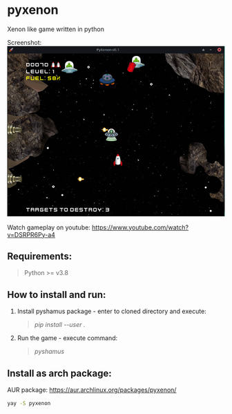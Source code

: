 # pyxenon
Xenon like game written in python

Screenshot:
![img](docs/screenshot.png?raw=true "Screenshot")

Watch gameplay on youtube: https://www.youtube.com/watch?v=DSRPR6Py-a4

## Requirements:
> Python >= v3.8

## How to install and run:
1. Install pyshamus package - enter to cloned directory and execute:

    > *pip install --user .*

2. Run the game - execute command:

    > *pyshamus*
    
## Install as arch package:
AUR package: https://aur.archlinux.org/packages/pyxenon/
```bash
yay -S pyxenon
```
